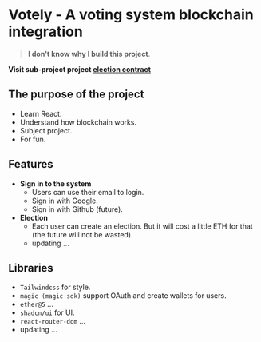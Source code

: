 # Votely - A voting system blockchain integration

> **I don't know why I build this project**.

**Visit sub-project project [election contract](https://github.com/quocdoansam/election-contract)**

## **The purpose of the project**

- Learn React.
- Understand how blockchain works.
- Subject project.
- For fun.

## **Features**

- **Sign in to the system**
  - Users can use their email to login.
  - Sign in with Google.
  - Sign in with Github (future).
- **Election**
  - Each user can create an election. But it will cost a little ETH for that (the future will not be wasted).
  - updating ...

## **Libraries**

- `Tailwindcss` for style.
- `magic (magic sdk)` support OAuth and create wallets for users.
- `ether@5` ...
- `shadcn/ui` for UI.
- `react-router-dom` ...
- updating ...
